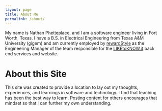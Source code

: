 ```yaml
---
layout: page
title: About Me
permalink: /about/
---
```


My name is Nathan Phetteplace, and I am a software engineer living in Fort Worth, Texas. I have
a B.S. in Electrical Engineering from Texas A&M University (gigem) and am currently employed by
[rewardStyle](https://www.rewardstyle.com/) as the Engineering Manager of the team responsible
for the [LIKEtoKNOW.it](https://www.liketoknow.it/) back end services and website.

# About this Site

This site was created to provide a location to lay out my thoughts, experiences, and learnings
in software and technology. I find that teaching has been the best way to learn. Posting content
for others encourages that mindset so that I can further my own understanding.
